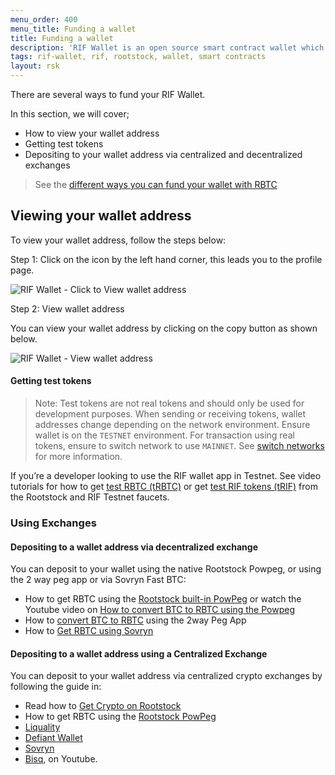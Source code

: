 ```yaml
---
menu_order: 400
menu_title: Funding a wallet
title: Funding a wallet
description: 'RIF Wallet is an open source smart contract wallet which enables businesses to create and deploy fully customizable on-chain wallets'
tags: rif-wallet, rif, rootstock, wallet, smart contracts
layout: rsk
---
```


There are several ways to fund your RIF Wallet.

In this section, we will cover;
* How to view your wallet address
* Getting test tokens
* Depositing to your wallet address via centralized and decentralized exchanges

> See the [different ways you can fund your wallet with RBTC](https://rootstock.io/rbtc/#get-rbtc)

## Viewing your wallet address

To view your wallet address, follow the steps below:

Step 1: Click on the icon by the left hand corner, this leads you to the profile page.

<div class="image-container">
    <img src="/assets/img/rif-wallet/5-user-guide-view-wallet-address.jpg"  title="RIF Wallet - Click to View wallet address"/>
</div>

Step 2: View wallet address

You can view your wallet address by clicking on the copy button as shown below.

<div class="image-container">
    <img src="/assets/img/rif-wallet/5a-user-guide-view-wallet-address.jpg"  title="RIF Wallet - View wallet address"/>
</div>

#### Getting test tokens

> Note: Test tokens are not real tokens and should only be used for development purposes. When sending or receiving tokens, wallet addresses change depending on the network environment. Ensure wallet is on the `TESTNET` environment. For transaction using real tokens, ensure to switch network  to use `MAINNET`. See [switch networks](/rif/wallet/user-guide/switch-networks/) for more information.

If you’re a developer looking to use the RIF wallet app in Testnet. See video tutorials for how to get [test RBTC (tRBTC)](https://youtu.be/twfK8Rd5hak) or get [test RIF tokens (tRIF)](https://youtu.be/ttb8EOTWey8) from the Rootstock and RIF Testnet faucets.

### Using Exchanges

#### Depositing to a wallet address via decentralized exchange

You can deposit to your wallet using the native Rootstock Powpeg, or using the 2 way peg app or via Sovryn Fast BTC:

* How to get RBTC using the [Rootstock built-in PowPeg](/guides/get-crypto-on-rsk/powpeg-btc-rbtc/) or watch the Youtube video on [How to convert BTC to RBTC using the Powpeg](https://youtu.be/t4y6SXbGvWs)
* How to [convert BTC to RBTC](/guides/two-way-peg-app/pegin/) using the 2way Peg App
* How to [Get RBTC using Sovryn](https://www.youtube.com/watch?v=8ds2_9hzZYM&ab_channel=Rootstock)

#### Depositing to a wallet address using a Centralized Exchange

You can deposit to your wallet address via centralized crypto exchanges by following the guide in:

* Read how to [Get Crypto on Rootstock](/guides/get-crypto-on-rsk/) 
* How to get RBTC using the [Rootstock PowPeg](https://youtu.be/zNzSmkJmdU8) 
* [Liquality](https://youtu.be/qD1lODbCBqE)
* [Defiant Wallet](https://youtu.be/ptYfTMMA6DM)
* [Sovryn](https://youtu.be/8ds2_9hzZYM)
* [Bisq](https://youtu.be/EfNZIuK2I98), on Youtube.